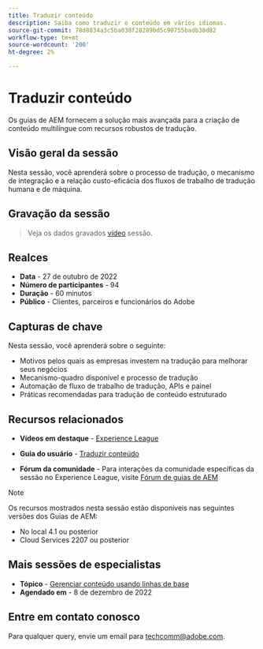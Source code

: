 ```yaml
---
title: Traduzir conteúdo
description: Saiba como traduzir o conteúdo em vários idiomas.
source-git-commit: 78d8834a3c5ba038f28289bd5c90755badb38d82
workflow-type: tm+mt
source-wordcount: '200'
ht-degree: 2%

---
```


# Traduzir conteúdo

Os guias de AEM fornecem a solução mais avançada para a criação de conteúdo multilíngue com recursos robustos de tradução.

## Visão geral da sessão

Nesta sessão, você aprenderá sobre o processo de tradução, o mecanismo de integração e a relação custo-eficácia dos fluxos de trabalho de tradução humana e de máquina.

## Gravação da sessão

>Veja os dados gravados [vídeo](https://video.tv.adobe.com/v/3414140/translation-aem-guides?quality=12&learn=on) sessão.

## Realces

- **Data** - 27 de outubro de 2022
- **Número de participantes** - 94
- **Duração** - 60 minutos
- **Público** - Clientes, parceiros e funcionários do Adobe

## Capturas de chave

Nesta sessão, você aprenderá sobre o seguinte:
- Motivos pelos quais as empresas investem na tradução para melhorar seus negócios
- Mecanismo-quadro disponível e processo de tradução
- Automação de fluxo de trabalho de tradução, APIs e painel
- Práticas recomendadas para tradução de conteúdo estruturado

## Recursos relacionados

- **Vídeos em destaque** -  [Experience League](https://experienceleague.adobe.com/docs/experience-manager-guides-learn/videos/advanced-user-guide/overview.html?lang=en)

- **Guia do usuário** - [Traduzir conteúdo](https://help.adobe.com/en_US/xml-documentation-for-adobe-experience-manager/index.html#t=DXML-master-map%2Ftranslation.html)

- **Fórum da comunidade** - Para interações da comunidade específicas da sessão no Experience League, visite [Fórum de guias de AEM](https://experienceleaguecommunities.adobe.com/t5/experience-manager-guides/bd-p/xml-documentation-discussions)

>[!NOTE]
>
> Os recursos mostrados nesta sessão estão disponíveis nas seguintes versões dos Guias de AEM:
> - No local 4.1 ou posterior
> - Cloud Services 2207 ou posterior


## Mais sessões de especialistas

- **Tópico** - [Gerenciar conteúdo usando linhas de base](baselines-dec22.md)
- **Agendado em** - 8 de dezembro de 2022

## Entre em contato conosco

Para qualquer query, envie um email para techcomm@adobe.com.
